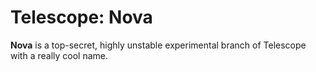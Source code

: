 # Telescope: Nova

**Nova** is a top-secret, highly unstable experimental branch of Telescope with a really cool name. 

